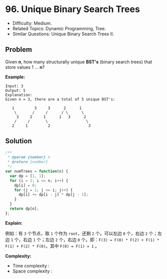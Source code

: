 # 96. Unique Binary Search Trees

- Difficulty: Medium.
- Related Topics: Dynamic Programming, Tree.
- Similar Questions: Unique Binary Search Trees II.

## Problem

Given **n**, how many structurally unique **BST's** (binary search trees) that store values 1 ... **n**?

**Example:**

```
Input: 3
Output: 5
Explanation:
Given n = 3, there are a total of 5 unique BST's:

   1         3     3      2      1
    \       /     /      / \      \
     3     2     1      1   3      2
    /     /       \                 \
   2     1         2                 3
```

## Solution

```javascript
/**
 * @param {number} n
 * @return {number}
 */
var numTrees = function(n) {
  var dp = [1, 1];
  for (i = 2; i <= n; i++) {
    dp[i] = 0;
    for (j = 1; j <= i; j++) {
      dp[i] += dp[i - j] * dp[j - 1];
    }
  }
  return dp[n];
};
```

**Explain:**

例如：有 `3` 个节点，取 `1` 个作为 `root`，还剩 `2` 个。可以左边 `0` 个，右边 `2` 个；左边 `1` 个，右边 `1` 个；左边 `2` 个，右边 `0` 个。即：`F(3) = F(0) * F(2) + F(1) * F(1) + F(2) * F(0)`。其中 `F(0) = F(1) = 1` 。

**Complexity:**

* Time complexity :
* Space complexity :
